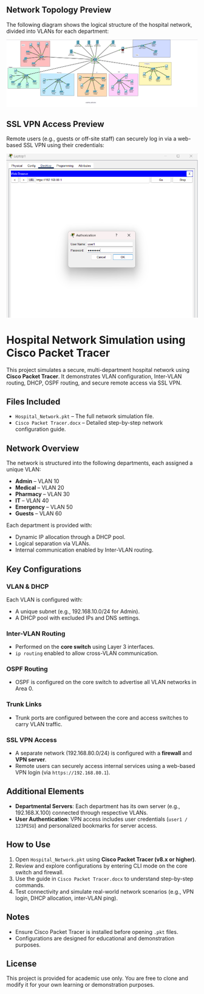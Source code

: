 ## Network Topology Preview

The following diagram shows the logical structure of the hospital network, divided into VLANs for each department:

![Hospital Network Topology](images/Hospital_Network_Topology.png)

## SSL VPN Access Preview

Remote users (e.g., guests or off-site staff) can securely log in via a web-based SSL VPN using their credentials:

![VPN Login Page](images/VPN_Login_Page.png)


# Hospital Network Simulation using Cisco Packet Tracer

This project simulates a secure, multi-department hospital network using **Cisco Packet Tracer**. It demonstrates VLAN configuration, Inter-VLAN routing, DHCP, OSPF routing, and secure remote access via SSL VPN.

## Files Included

- `Hospital_Network.pkt` – The full network simulation file.
- `Cisco Packet Tracer.docx` – Detailed step-by-step network configuration guide.

## Network Overview

The network is structured into the following departments, each assigned a unique VLAN:

- **Admin** – VLAN 10
- **Medical** – VLAN 20
- **Pharmacy** – VLAN 30
- **IT** – VLAN 40
- **Emergency** – VLAN 50
- **Guests** – VLAN 60

Each department is provided with:
- Dynamic IP allocation through a DHCP pool.
- Logical separation via VLANs.
- Internal communication enabled by Inter-VLAN routing.

## Key Configurations

### VLAN & DHCP
Each VLAN is configured with:
- A unique subnet (e.g., 192.168.10.0/24 for Admin).
- A DHCP pool with excluded IPs and DNS settings.

### Inter-VLAN Routing
- Performed on the **core switch** using Layer 3 interfaces.
- `ip routing` enabled to allow cross-VLAN communication.

### OSPF Routing
- OSPF is configured on the core switch to advertise all VLAN networks in Area 0.

### Trunk Links
- Trunk ports are configured between the core and access switches to carry VLAN traffic.

### SSL VPN Access
- A separate network (192.168.80.0/24) is configured with a **firewall** and **VPN server**.
- Remote users can securely access internal services using a web-based VPN login (via `https://192.168.80.1`).

## Additional Elements

- **Departmental Servers**: Each department has its own server (e.g., 192.168.X.100) connected through respective VLANs.
- **User Authentication**: VPN access includes user credentials (`user1 / 123PESU`) and personalized bookmarks for server access.

## How to Use

1. Open `Hospital_Network.pkt` using **Cisco Packet Tracer (v8.x or higher)**.
2. Review and explore configurations by entering CLI mode on the core switch and firewall.
3. Use the guide in `Cisco Packet Tracer.docx` to understand step-by-step commands.
4. Test connectivity and simulate real-world network scenarios (e.g., VPN login, DHCP allocation, inter-VLAN ping).

## Notes

- Ensure Cisco Packet Tracer is installed before opening `.pkt` files.
- Configurations are designed for educational and demonstration purposes.

## License

This project is provided for academic use only. You are free to clone and modify it for your own learning or demonstration purposes.
